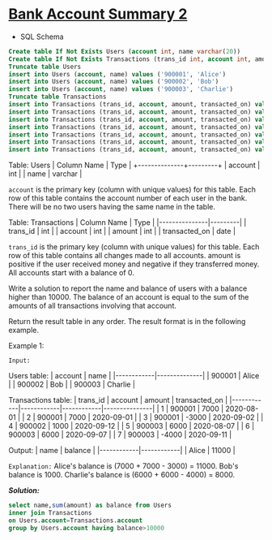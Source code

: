 # [Bank Account Summary 2](https://leetcode.com/problems/bank-account-summary-ii/)

* SQL Schema

```sql
Create table If Not Exists Users (account int, name varchar(20))
Create table If Not Exists Transactions (trans_id int, account int, amount int, transacted_on date)
Truncate table Users
insert into Users (account, name) values ('900001', 'Alice')
insert into Users (account, name) values ('900002', 'Bob')
insert into Users (account, name) values ('900003', 'Charlie')
Truncate table Transactions
insert into Transactions (trans_id, account, amount, transacted_on) values ('1', '900001', '7000', '2020-08-01')
insert into Transactions (trans_id, account, amount, transacted_on) values ('2', '900001', '7000', '2020-09-01')
insert into Transactions (trans_id, account, amount, transacted_on) values ('3', '900001', '-3000', '2020-09-02')
insert into Transactions (trans_id, account, amount, transacted_on) values ('4', '900002', '1000', '2020-09-12')
insert into Transactions (trans_id, account, amount, transacted_on) values ('5', '900003', '6000', '2020-08-07')
insert into Transactions (trans_id, account, amount, transacted_on) values ('6', '900003', '6000', '2020-09-07')
insert into Transactions (trans_id, account, amount, transacted_on) values ('7', '900003', '-4000', '2020-09-11')
```

Table: Users
| Column Name  | Type    |
+--------------+---------+
| account      | int     |
| name         | varchar |

`account` is the primary key (column with unique values) for this table.
Each row of this table contains the account number of each user in the bank.
There will be no two users having the same name in the table.

Table: Transactions
| Column Name   | Type    |
|---------------|---------|
| trans_id      | int     |
| account       | int     |
| amount        | int     |
| transacted_on | date    |

`trans_id` is the primary key (column with unique values) for this table.
Each row of this table contains all changes made to all accounts.
amount is positive if the user received money and negative if they transferred money.
All accounts start with a balance of 0.

Write a solution to report the name and balance of users with a balance higher than 10000. The balance of an account is equal to the sum of the amounts of all transactions involving that account.

Return the result table in any order.
The result format is in the following example.

Example 1:

`Input:`

Users table:
| account    | name         |
|------------|--------------|
| 900001     | Alice        |
| 900002     | Bob          |
| 900003     | Charlie      |

Transactions table:
| trans_id   | account    | amount     | transacted_on |
|------------|------------|------------|---------------|
| 1          | 900001     | 7000       |  2020-08-01   |
| 2          | 900001     | 7000       |  2020-09-01   |
| 3          | 900001     | -3000      |  2020-09-02   |
| 4          | 900002     | 1000       |  2020-09-12   |
| 5          | 900003     | 6000       |  2020-08-07   |
| 6          | 900003     | 6000       |  2020-09-07   |
| 7          | 900003     | -4000      |  2020-09-11   |

Output:
| name       | balance    |
|------------|------------|
| Alice      | 11000      |

`Explanation:`
Alice's balance is (7000 + 7000 - 3000) = 11000.
Bob's balance is 1000.
Charlie's balance is (6000 + 6000 - 4000) = 8000.

_**Solution:**_

```sql
select name,sum(amount) as balance from Users
inner join Transactions
on Users.account=Transactions.account
group by Users.account having balance>10000
```
